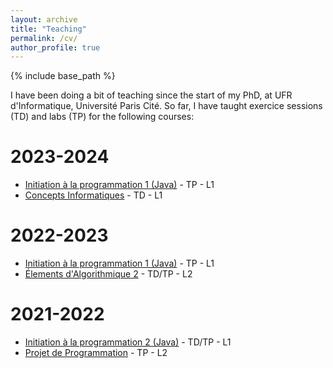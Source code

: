 ```yaml
---
layout: archive
title: "Teaching"
permalink: /cv/
author_profile: true
---
```


{% include base_path %}



I have been doing a bit of teaching since the start of my PhD, at UFR d'Informatique, Université Paris Cité. So far, I have taught exercice sessions (TD) and labs (TP) for the following courses:

2023-2024
===

* [Initiation à la programmation 1 (Java)](https://moodle.u-paris.fr/course/view.php?id=1620) - TP - L1
* [Concepts Informatiques](https://moodle.u-paris.fr/course/view.php?id=1625) - TD - L1

2022-2023
===

* [Initiation à la programmation 1 (Java)](https://moodle.u-paris.fr/course/view.php?id=1620) - TP - L1
* [Élements d'Algorithmique 2](https://moodle.u-paris.fr/course/view.php?id=1637) - TD/TP - L2


2021-2022
===

* [Initiation à la programmation 2 (Java)](https://moodle.u-paris.fr/course/view.php?id=1621) - TD/TP - L1
* [Projet de Programmation](https://moodle.u-paris.fr/course/view.php?id=1639) - TP - L2
